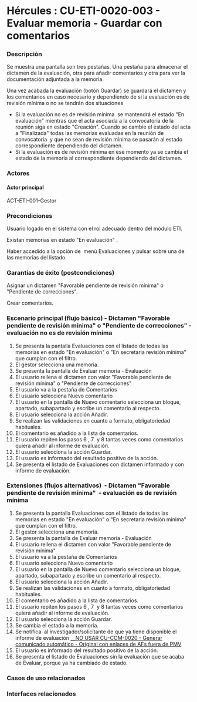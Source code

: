 # Hércules : CU\-ETI\-0020\-003 \- Evaluar memoria \- Guardar con comentarios







### Descripción

Se muestra una pantalla son tres pestañas. Una pestaña para almacenar el dictamen de la evaluación, otra para añadir comentarios y otra para ver la documentación adjuntada a la memoria.

Una vez acabada la evaluación (botón Guardar) se guardará el dictamen y los comentarios en caso necesario y dependiendo de si la evaluación es de revisión mínima o no se tendrán dos situaciones

* Si la evaluación no es de revisión mínima  se mantendrá el estado "En evaluación" mientras que el acta asociada a la convocatoria de la reunión siga en estado "Creación". Cuando se cambie el estado del acta a "Finalizada" todas las memorias evaluadas en la reunión de convocatoria  y que no sean de revisión mínima se pasarán al estado correspondiente dependiendo del dictamen.
* Si la evaluación es de revisión mínima en ese momento ya se cambia el estado de la memoria al correspondiente dependiendo del dictamen.

  


### Actores

#### Actor principal

ACT\-ETI\-001\-Gestor

### Precondiciones

Usuario logado en el sistema con el rol adecuado dentro del módulo ETI.

Existan memorias en estado "En evaluación" .

Haber accedido a la opción de  menú Evaluaciones y pulsar sobre una de las memorias del listado.

### Garantías de éxito (postcondiciones)

Asignar un dictamen "Favorable pendiente de revisión mínima" o "Pendiente de correcciones".

Crear comentarios.

### Escenario principal (flujo básico) \- Dictamen "Favorable pendiente de revisión mínima" o "Pendiente de correcciones" \- evaluación no es de revisión mínima

1. Se presenta la pantalla Evaluaciones con el listado de todas las memorias en estado "En evaluación" o "En secretaria revisión mínima" que cumplan con el filtro.
2. El gestor selecciona una memoria.
3. Se presenta la pantalla de Evaluar memoria \- Evaluación
4. El usuario rellena el dictamen con valor "Favorable pendiente de revisión mínima" o "Pendiente de correcciones"
5. El usuario va a la pestaña de Comentarios
6. El usuario selecciona Nuevo comentario
7. El usuario en la pantalla de Nuevo comentario selecciona un bloque, apartado, subapartado y escribe un comentario al respecto.
8. El usuario selecciona la acción Añadir.
9. Se realizan las validaciones en cuanto a formato, obligatoriedad habituales.
10. El comentario es añadido a la lista de comentarios.
11. El usuario repiten los pasos 6 , 7  y 8 tantas veces como comentarios quiera añadir al informe de evaluación.
12. El usuario selecciona la acción Guardar.
13. El usuario es informado del resultado positivo de la acción.
14. Se presenta el listado de Evaluaciones con dictamen informado y con informe de evaluación.

### Extensiones (flujos alternativos)  \- Dictamen "Favorable pendiente de revisión mínima"  \- evaluación es de revisión mínima

1. Se presenta la pantalla Evaluaciones con el listado de todas las memorias en estado "En evaluación" o "En secretaria revisión mínima" que cumplan con el filtro.
2. El gestor selecciona una memoria.
3. Se presenta la pantalla de Evaluar memoria \- Evaluación
4. El usuario rellena el dictamen con valor "Favorable pendiente de revisión mínima"
5. El usuario va a la pestaña de Comentarios
6. El usuario selecciona Nuevo comentario
7. El usuario en la pantalla de Nuevo comentario selecciona un bloque, apartado, subapartado y escribe un comentario al respecto.
8. El usuario selecciona la acción Añadir.
9. Se realizan las validaciones en cuanto a formato, obligatoriedad habituales.
10. El comentario es añadido a la lista de comentarios.
11. El usuario repiten los pasos 6 , 7  y 8 tantas veces como comentarios quiera añadir al informe de evaluación.
12. El usuario selecciona la acción Guardar.
13. Se cambia el estado a la memoria.
14. Se notifica  al investigador/solicitante de que ya tiene disponible el informe de evaluación [\_\_NO USAR CU\-COM\-0020 \- Generar comunicado automático \- Original con enlaces de AFs fuera de PMV](https://confluence.um.es/confluence/pages/createpage.action?spaceKey=HERCULES&title=__NO+USAR+CU-COM-0020+-+Generar+comunicado+autom%C3%A1tico+-+Original+con+enlaces+de+AFs+fuera+de+PMV&linkCreation=true&fromPageId=597853586 "/confluence/pages/createpage.action?spaceKey=HERCULES&title=__NO+USAR+CU-COM-0020+-+Generar+comunicado+autom%C3%A1tico+-+Original+con+enlaces+de+AFs+fuera+de+PMV&linkCreation=true&fromPageId=597853586")
15. El usuario es informado del resultado positivo de la acción.
16. Se presenta el listado de Evaluaciones sin la evaluación que se acaba de Evaluar, porque ya ha cambiado de estado.






### Casos de uso relacionados







### Interfaces relacionados









